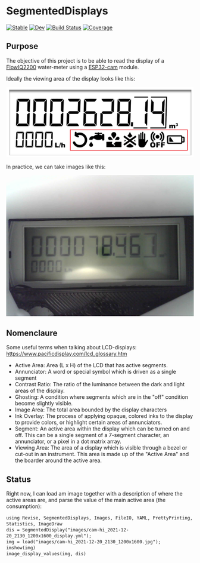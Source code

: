 # SegmentedDisplays

[![Stable](https://img.shields.io/badge/docs-stable-blue.svg)](https://tp2750.github.io/SegmentedDisplays.jl/stable)
[![Dev](https://img.shields.io/badge/docs-dev-blue.svg)](https://tp2750.github.io/SegmentedDisplays.jl/dev)
[![Build Status](https://github.com/tp2750/SegmentedDisplays.jl/actions/workflows/CI.yml/badge.svg?branch=main)](https://github.com/tp2750/SegmentedDisplays.jl/actions/workflows/CI.yml?query=branch%3Amain)
[![Coverage](https://codecov.io/gh/tp2750/SegmentedDisplays.jl/branch/main/graph/badge.svg)](https://codecov.io/gh/tp2750/SegmentedDisplays.jl)

## Purpose

The objective of this project is to be able to read the display of a [FlowIQ2200](https://www.kamstrup.com/en-en/water-solutions/meters-devices/meters/flowiq-2200-eu) water-meter using a [ESP32-cam](https://www.arducam.com/esp32-machine-vision-learning-guide/) module.

Ideally the viewing area of the display looks like this:

![reference-image](images/display_reference.png)

In practice, we can take images like this:

![cam-hi_2021-12-20_2130_1200x1600.jpg](images/cam-hi_2021-12-20_2130_1200x1600.jpg)

## Nomenclaure

Some useful terms when talking about LCD-displays:  https://www.pacificdisplay.com/lcd_glossary.htm

- Active Area: 	Area (L x H) of the LCD that has active segments.
- Annunciator: 	A word or special symbol which is driven as a single segment
- Contrast Ratio: 	The ratio of the luminance between the dark and light areas of the display.
- Ghosting: 	A condition where segments which are in the "off" condition become slightly visible.
- Image Area: 	The total area bounded by the display characters
- Ink Overlay: 	The process of applying opaque, colored inks to the display to provide colors, or highlight certain areas of annunciators.
- Segment: 	An active area within the display which can be turned on and off. This can be a single segment of a 7-segment character, an annunciator, or a pixel in a dot matrix array.
- Viewing Area: 	The area of a display which is visible through a bezel or cut-out in an instrument. This area is made up of the "Active Area" and the boarder around the active area.

## Status

Right now, I can load am image together with a description of where the active areas are, and parse the value of the main active area (the consumption):

```{julia}
using Revise, SegmentedDisplays, Images, FileIO, YAML, PrettyPrinting, Statistics, ImageDraw
dis = SegmentedDisplay("images/cam-hi_2021-12-20_2130_1200x1600_display.yml");
img = load("images/cam-hi_2021-12-20_2130_1200x1600.jpg");
imshow(img)
image_display_values(img, dis)
```
